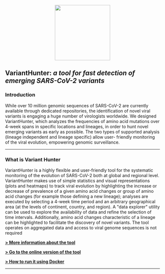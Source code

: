 <p align="center"><img src='https://user-images.githubusercontent.com/50906588/206149285-a241e24f-437a-4825-9276-b573eec606dc.png' height=180px/></p>

## VariantHunter: *a tool for fast detection of emerging SARS-CoV-2 variants*

### Introduction

While over 10 million genomic sequences of SARS-CoV-2 are currently available through dedicated repositories, the identification of novel viral variants is engaging a huge number of virologists worldwide. We designed VariantHunter, which analyzes the frequencies of amino acid mutations over 4-week spans in specific locations and lineages, in order to hunt novel emerging variants as early as possible. The two types of supported analysis (lineage independent and lineage specific) allow user- friendly monitoring of the viral evolution, empowering genomic surveillance.

---

### What is Variant Hunter

VariantHunter is a highly flexible and user-friendly tool for the systematic monitoring of the evolution of SARS-CoV-2 both at global and regional level. VariantHunter makes use of simple statistics and visual representations (plots and heatmaps) to track viral evolution by highlighting the increase or decrease of prevalence of a given amino acid changes or group of amino acid changes (for example those defining a new lineage); analyses are executed by selecting a 4-week time period and an arbitrary geographical area (at the levels of continent, country, and region). A "data explorer" utility can be used to explore the availability of data and refine the selection of time intervals. Additionally, amino acid changes characteristic of a lineage can be highlighted to facilitate the discovery of novel variants. The tool operates on aggregated data and access to viral genome sequences is not required


<b>
  
[> More information about the tool](http://gmql.eu/variant_hunter/about)

[> Go to the online version of the tool](http://gmql.eu/variant_hunter)

[> How to run it using Docker](http://gmql.eu/variant_hunter/about#docker)
 
</b>

---
